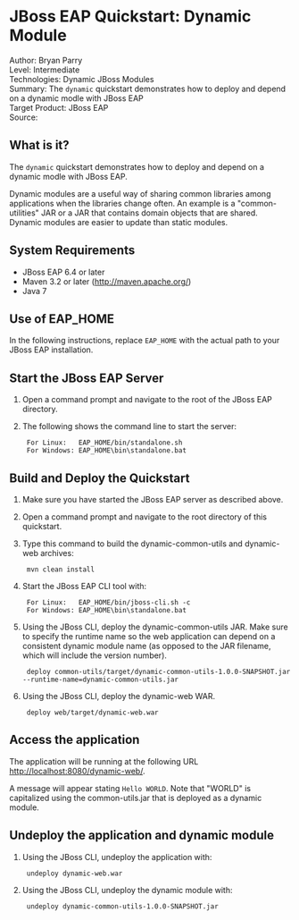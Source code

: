 JBoss EAP Quickstart: Dynamic Module
====================================
Author: Bryan Parry  
Level: Intermediate  
Technologies: Dynamic JBoss Modules  
Summary: The `dynamic` quickstart demonstrates how to deploy and depend on a dynamic modle with JBoss EAP  
Target Product: JBoss EAP  
Source:   


What is it?
-----------

The `dynamic` quickstart demonstrates how to deploy and depend on a dynamic modle with JBoss EAP.

Dynamic modules are a useful way of sharing common libraries among applications when the libraries
change often. An example is a "common-utilities" JAR or a JAR that contains domain objects that are shared. Dynamic modules are easier to update than static modules.


System Requirements
-------------------

 * JBoss EAP 6.4 or later
 * Maven 3.2 or later (http://maven.apache.org/)
 * Java 7


Use of EAP_HOME
---------------

In the following instructions, replace `EAP_HOME` with the actual path to your JBoss EAP installation.


Start the JBoss EAP Server
-------------------------

1. Open a command prompt and navigate to the root of the JBoss EAP directory.
2. The following shows the command line to start the server:

        For Linux:   EAP_HOME/bin/standalone.sh
        For Windows: EAP_HOME\bin\standalone.bat


Build and Deploy the Quickstart
--------

1. Make sure you have started the JBoss EAP server as described above.
2. Open a command prompt and navigate to the root directory of this quickstart.
3. Type this command to build the dynamic-common-utils and dynamic-web archives:

        mvn clean install

4. Start the JBoss EAP CLI tool with:

        For Linux:   EAP_HOME/bin/jboss-cli.sh -c
        For Windows: EAP_HOME\bin\standalone.bat

5. Using the JBoss CLI, deploy the dynamic-common-utils JAR. Make sure to specify the runtime name so the web application
can depend on a consistent dynamic module name (as opposed to the JAR filename, which will
include the version number).

        deploy common-utils/target/dynamic-common-utils-1.0.0-SNAPSHOT.jar --runtime-name=dynamic-common-utils.jar

6. Using the JBoss CLI, deploy the dynamic-web WAR.

        deploy web/target/dynamic-web.war


Access the application 
---------------------

The application will be running at the following URL <http://localhost:8080/dynamic-web/>.

A message will appear stating `Hello WORLD`. Note that "WORLD" is capitalized using the common-utils.jar that is deployed as a dynamic module.


Undeploy the application and dynamic module
-------------------------------------------

1. Using the JBoss CLI, undeploy the application with:

        undeploy dynamic-web.war

2. Using the JBoss CLI, undeploy the dynamic module with:

        undeploy dynamic-common-utils-1.0.0-SNAPSHOT.jar
